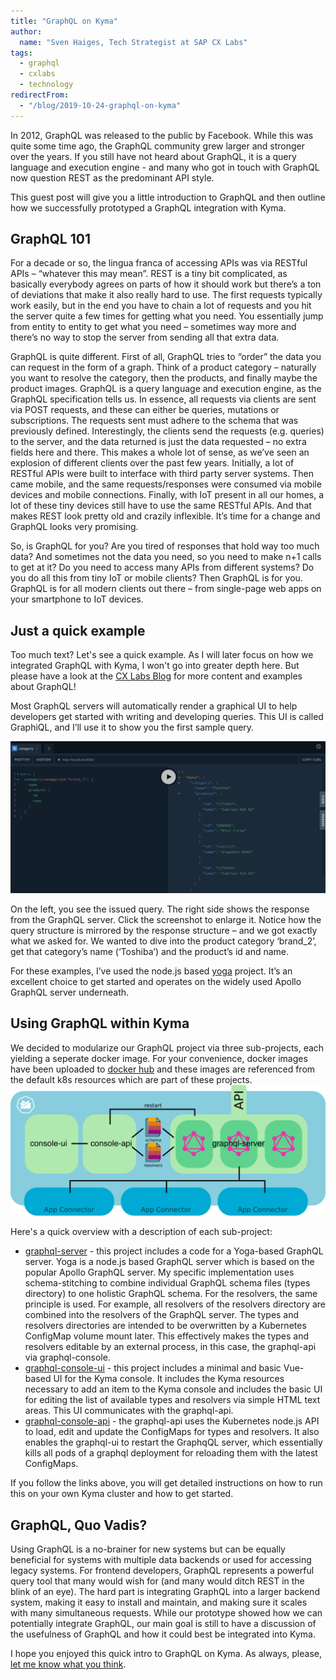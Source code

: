 ```yaml
---
title: "GraphQL on Kyma"
author:
  name: "Sven Haiges, Tech Strategist at SAP CX Labs"
tags:
  - graphql
  - cxlabs
  - technology
redirectFrom:
  - "/blog/2019-10-24-graphql-on-kyma"
---
```


In 2012, GraphQL was released to the public by Facebook. While this was quite some time ago, the GraphQL community grew larger and stronger over the years. If you still have not heard about GraphQL, it is a query language and execution engine - and many who got in touch with GraphQL now question REST as the predominant API style. 

This guest post will give you a little introduction to GraphQL and then outline how we successfully prototyped a GraphQL integration with Kyma. 

<!-- overview -->

## GraphQL 101
For a decade or so, the lingua franca of accessing APIs was via RESTful APIs – “whatever this may mean”. REST is a tiny bit complicated, as basically everybody agrees on parts of how it should work but there’s a ton of deviations that make it also really hard to use. The first requests typically work easily, but in the end you have to chain a lot of requests and you hit the server quite a few times for getting what you need. You essentially jump from entity to entity to get what you need – sometimes way more and there’s no way to stop the server from sending all that extra data.

GraphQL is quite different. First of all, GraphQL tries to “order” the data you can request in the form of a graph. Think of a product category – naturally you want to resolve the category, then the products, and finally maybe the product images. GraphQL is a query language and execution engine, as the GraphQL specification tells us. In essence, all requests via clients are sent via POST requests, and these can either be queries, mutations or subscriptions. The requests sent must adhere to the schema that was previously defined. Interestingly, the clients send the requests (e.g. queries) to the server, and the data returned is just the data requested – no extra fields here and there. This makes a whole lot of sense, as we’ve seen an explosion of different clients over the past few years. Initially, a lot of RESTful APIs were built to interface with third party server systems. Then came mobile, and the same requests/responses were consumed via mobile devices and mobile connections. Finally, with IoT present in all our homes, a lot of these tiny devices still have to use the same RESTful APIs. And that makes REST look pretty old and crazily inflexible. It’s time for a change and GraphQL looks very promising.

So, is GraphQL for you? Are you tired of responses that hold way too much data? And sometimes not the data you need, so you need to make n+1 calls to get at it? Do you need to access many APIs from different systems? Do you do all this from tiny IoT or mobile clients? Then GraphQL is for you. GraphQL is for all modern clients out there – from single-page web apps on your smartphone to IoT devices. 

## Just a quick example
Too much text? Let's see a quick example. As I will later focus on how we integrated GraphQL with Kyma, I won't go into greater depth here. But please have a look at the [CX Labs Blog](https://cxlabs.sap.com/2019/05/15/graphql-on-kyma/) for more content and examples about GraphQL!

Most GraphQL servers will automatically render a graphical UI to help developers get started with writing and developing queries. This UI is called GraphiQL, and I’ll use it to show you the first sample query.

![A simple GraphQL Query](./example1.png)

On the left, you see the issued query. The right side shows the response from the GraphQL server. Click the screenshot to enlarge it. Notice how the query structure is mirrored by the response structure – and we got exactly what we asked for. We wanted to dive into the product category ‘brand_2’, get that category’s name (‘Toshiba’) and the product’s id and name.

For these examples, I’ve used the node.js based [yoga](https://github.com/prisma/graphql-yoga/) project. It’s an excellent choice to get started and operates on the widely used Apollo GraphQL server underneath.

## Using GraphQL within Kyma
We decided to modularize our GraphQL project via three sub-projects, each yielding a seperate docker image. For your convenience, docker images have been uploaded to [docker hub](https://hub.docker.com/r/hansamann/graphql-server) and these images are referenced from the default k8s resources which are part of these projects.
![GraphQL on Kyma Overview](./architecture.png)

Here's a quick overview with a description of each sub-project:
- [graphql-server](https://github.com/hansamann/synolo/blob/master/graphql-server/README.md) - this project includes a code for a Yoga-based GraphQL server. Yoga is a node.js based GraphQL server which is based on the popular Apollo GraphQL server. My specific implementation uses schema-stitching to combine individual GraphQL schema files (types directory) to one holistic GraphQL schema. For the resolvers, the same principle is used. For example, all resolvers of the resolvers directory are combined into the resolvers of the GraphQL server. The types and resolvers directories are intended to be overwritten by a Kubernetes ConfigMap volume mount later. This effectively makes the types and resolvers editable by an external process, in this case, the graphql-api via graphql-console.
- [graphql-console-ui](https://github.com/hansamann/synolo/blob/master/graphql-console-ui/README.md) - this project includes a minimal and basic Vue-based UI for the Kyma console. It includes the Kyma resources necessary to add an item to the Kyma console and includes the basic UI for editing the list of available types and resolvers via simple HTML text areas. This UI communicates with the graphql-api.
- [graphql-console-api](https://github.com/hansamann/synolo/blob/master/graphql-console-api/README.md) - the graphql-api uses the Kubernetes node.js API to load, edit and update the ConfigMaps for types and resolvers. It also enables the graphql-ui to restart the GraphqQL server, which essentially kills all pods of a graphql deployment for reloading them with the latest ConfigMaps.

If you follow the links above, you will get detailed instructions on how to run this on your own Kyma cluster and how to get started. 

## GraphQL, Quo Vadis?
Using GraphQL is a no-brainer for new systems but can be equally beneficial for systems with multiple data backends or used for accessing legacy systems. For frontend developers, GraphQL represents a powerful query tool that many would wish for (and many would ditch REST in the blink of an eye). The hard part is integrating GraphQL into a larger backend system, making it easy to install and maintain, and making sure it scales with many simultaneous requests. While our prototype showed how we can potentially integrate GraphQL, our main goal is still to have a discussion of the usefulness of GraphQL and how it could best be integrated into Kyma. 

I hope you enjoyed this quick intro to GraphQL on Kyma. As always, please, [let me know what you think](https://twitter.com/hansamann). 


